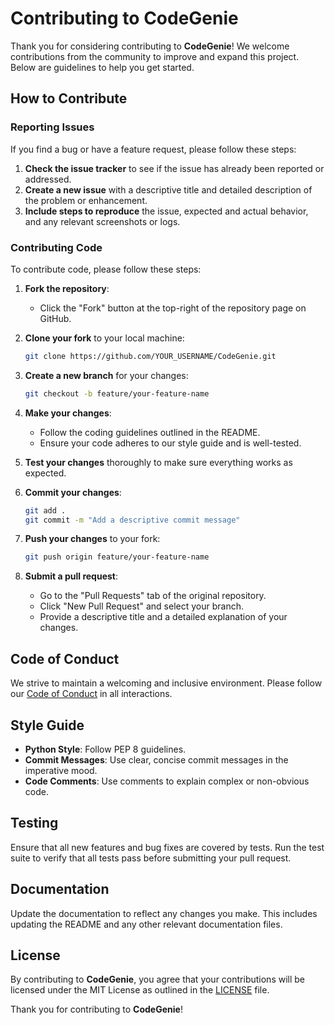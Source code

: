 # Contributing to CodeGenie

Thank you for considering contributing to **CodeGenie**! We welcome contributions from the community to improve and expand this project. Below are guidelines to help you get started.

## How to Contribute

### Reporting Issues

If you find a bug or have a feature request, please follow these steps:

1. **Check the issue tracker** to see if the issue has already been reported or addressed.
2. **Create a new issue** with a descriptive title and detailed description of the problem or enhancement.
3. **Include steps to reproduce** the issue, expected and actual behavior, and any relevant screenshots or logs.

### Contributing Code

To contribute code, please follow these steps:

1. **Fork the repository**:
    - Click the "Fork" button at the top-right of the repository page on GitHub.

2. **Clone your fork** to your local machine:
    ```bash
    git clone https://github.com/YOUR_USERNAME/CodeGenie.git
    ```

3. **Create a new branch** for your changes:
    ```bash
    git checkout -b feature/your-feature-name
    ```

4. **Make your changes**:
    - Follow the coding guidelines outlined in the README.
    - Ensure your code adheres to our style guide and is well-tested.

5. **Test your changes** thoroughly to make sure everything works as expected.

6. **Commit your changes**:
    ```bash
    git add .
    git commit -m "Add a descriptive commit message"
    ```

7. **Push your changes** to your fork:
    ```bash
    git push origin feature/your-feature-name
    ```

8. **Submit a pull request**:
    - Go to the "Pull Requests" tab of the original repository.
    - Click "New Pull Request" and select your branch.
    - Provide a descriptive title and a detailed explanation of your changes.

## Code of Conduct

We strive to maintain a welcoming and inclusive environment. Please follow our [Code of Conduct](CODE_OF_CONDUCT.md) in all interactions.

## Style Guide

- **Python Style**: Follow PEP 8 guidelines.
- **Commit Messages**: Use clear, concise commit messages in the imperative mood.
- **Code Comments**: Use comments to explain complex or non-obvious code.

## Testing

Ensure that all new features and bug fixes are covered by tests. Run the test suite to verify that all tests pass before submitting your pull request.

## Documentation

Update the documentation to reflect any changes you make. This includes updating the README and any other relevant documentation files.

## License

By contributing to **CodeGenie**, you agree that your contributions will be licensed under the MIT License as outlined in the [LICENSE](LICENSE) file.

Thank you for contributing to **CodeGenie**!
